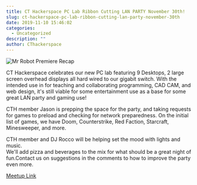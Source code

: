 ```yaml
---
title: CT Hackerspace PC Lab Ribbon Cutting LAN PARTY November 30th!
slug: ct-hackerspace-pc-lab-ribbon-cutting-lan-party-november-30th
date: 2019-11-10 15:46:02
categories:
  - Uncategorized
description: ""
author: CThackerspace
---
```



![Mr Robot Premiere Recap](/uploads/2019/11/mr-robot-season-3-premiere-recap-elliot-e1573418391418.jpg)

CT Hackerspace celebrates our new PC lab featuring 9 Desktops, 2 large screen overhead displays all hard wired to our gigabit switch. With the intended use in for teaching and collaborating programming, CAD CAM, and web design, it's still viable for some entertainment use as a base for some great LAN party and gaming use!

CTH member Jason is prepping the space for the party, and taking requests for games to preload and checking for network preparedness. On the initial list of games, we have Doom, Counterstrike, Red Faction, Starcraft, Minesweeper, and more.

CTH member and DJ Rocco will be helping set the mood with lights and music.  
We'll add pizza and beverages to the mix for what should be a great night of fun.Contact us on suggestions in the comments to how to improve the party even more.

[Meetup Link](https://www.meetup.com/CT-Hackerspace/events/266368401)
